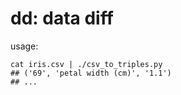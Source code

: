 # dd: data diff

usage:

```
cat iris.csv | ./csv_to_triples.py
## ('69', 'petal width (cm)', '1.1')
## ...
```
